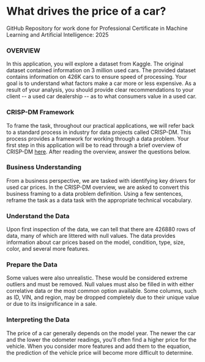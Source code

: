 # What drives the price of a car?
GitHub Repository for work done for Professional Certificate in Machine Learning and Artificial Intelligence: 2025

### OVERVIEW 
In this application, you will explore a dataset from Kaggle. The original dataset contained information on 3 million used cars. The provided dataset contains information on 426K cars to ensure speed of processing.  Your goal is to understand what factors make a car more or less expensive.  As a result of your analysis, you should provide clear recommendations to your client -- a used car dealership -- as to what consumers value in a used car.

### CRISP-DM Framework
To frame the task, throughout our practical applications, we will refer back to a standard process in industry for data projects called CRISP-DM.  This process provides a framework for working through a data problem.  Your first step in this application will be to read through a brief overview of CRISP-DM [here](https://mo-pcco.s3.us-east-1.amazonaws.com/BH-PCMLAI/module_11/readings_starter.zip).  After reading the overview, answer the questions below.

### Business Understanding
From a business perspective, we are tasked with identifying key drivers for used car prices.  In the CRISP-DM overview, we are asked to convert this business framing to a data problem definition.  Using a few sentences, reframe the task as a data task with the appropriate technical vocabulary. 

### Understand the Data
Upon first inspection of the data, we can tell that there are 426880 rows of data, many of which are littered with null values. The data provides information about car prices based on the model, condition, type, size, color, and several more features. 

### Prepare the Data
Some values were also unrealistic. These would be considered extreme outliers and must be removed. Null values must also be filled in with either correlative data or the most common option available. Some columns, such as ID, VIN, and region, may be dropped completely due to their unique value or due to its insignificance in a sale.

### Interpreting the Data 
The price of a car generally depends on the model year. The newer the car and the lower the odometer readings, you'll often find a higher price for the vehicle. When you consider more features and add them to the equation, the prediction of the vehicle price will become more difficult to determine. 

